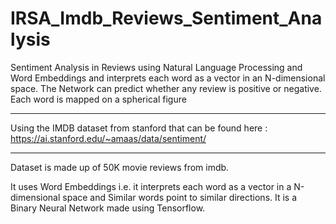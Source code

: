 # IRSA_Imdb_Reviews_Sentiment_Analysis
Sentiment Analysis in Reviews using Natural Language Processing and Word Embeddings and interprets each word as a vector in an N-dimensional space. The Network can predict whether any review is positive or negative. Each word is mapped on a spherical figure
__________________________________________________________________________________________________________________
Using the IMDB dataset from stanford that can be found here : https://ai.stanford.edu/~amaas/data/sentiment/
___________________________________________________________________________________________________________________

Dataset is made up of 50K movie reviews from imdb.

It uses Word Embeddings i.e. it interprets each word as a vector in a N-dimensional space and Similar words point to similar directions. It is a Binary Neural Network made using Tensorflow.
